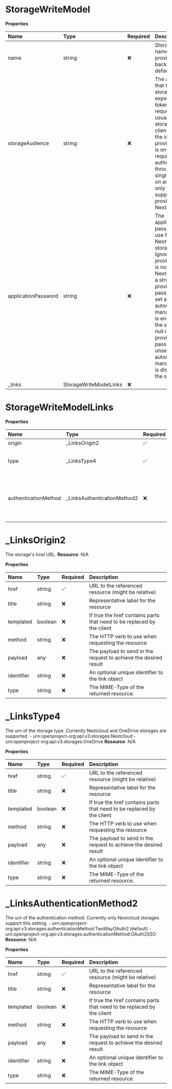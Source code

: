 # StorageWriteModel

**Properties**

| Name                | Type                   | Required | Description                                                                                                                                                                                                                                                                                                  |
| :------------------ | :--------------------- | :------- | :----------------------------------------------------------------------------------------------------------------------------------------------------------------------------------------------------------------------------------------------------------------------------------------------------------- |
| name                | string                 | ❌       | Storage name, if not provided, falls back to a default.                                                                                                                                                                                                                                                      |
| storageAudience     | string                 | ❌       | The audience that the storage expects in tokens for requests to it, usually the storage's client ID at the identity provider. This is only required for authentication through single-sign-on and so far only supported for provider type Nextcloud.                                                         |
| applicationPassword | string                 | ❌       | The application password to use for the Nextcloud storage. Ignored if the provider type is not Nextcloud. If a string is provided, the password is set and automatic management is enabled for the storage. If null is provided, the password is unset and automatic management is disabled for the storage. |
| \_links             | StorageWriteModelLinks | ❌       |                                                                                                                                                                                                                                                                                                              |

# StorageWriteModelLinks

**Properties**

| Name                 | Type                         | Required | Description                                                                                                                                                                                                                                                            |
| :------------------- | :--------------------------- | :------- | :--------------------------------------------------------------------------------------------------------------------------------------------------------------------------------------------------------------------------------------------------------------------- |
| origin               | \_LinksOrigin2               | ✅       | The storage's host URL. **Resource**: N/A                                                                                                                                                                                                                              |
| type                 | \_LinksType4                 | ✅       | The urn of the storage type. Currently Nextcloud and OneDrive storages are supported. - urn:openproject-org:api:v3:storages:Nextcloud - urn:openproject-org:api:v3:storages:OneDrive **Resource**: N/A                                                                 |
| authenticationMethod | \_LinksAuthenticationMethod2 | ❌       | The urn of the authentication method. Currently only Nextcloud storages support this setting. - urn:openproject-org:api:v3:storages:authenticationMethod:TwoWayOAuth2 (default) - urn:openproject-org:api:v3:storages:authenticationMethod:OAuth2SSO **Resource**: N/A |

# \_LinksOrigin2

The storage's host URL. **Resource**: N/A

**Properties**

| Name       | Type    | Required | Description                                                            |
| :--------- | :------ | :------- | :--------------------------------------------------------------------- |
| href       | string  | ✅       | URL to the referenced resource (might be relative)                     |
| title      | string  | ❌       | Representative label for the resource                                  |
| templated  | boolean | ❌       | If true the href contains parts that need to be replaced by the client |
| method     | string  | ❌       | The HTTP verb to use when requesting the resource                      |
| payload    | any     | ❌       | The payload to send in the request to achieve the desired result       |
| identifier | string  | ❌       | An optional unique identifier to the link object                       |
| type       | string  | ❌       | The MIME-Type of the returned resource.                                |

# \_LinksType4

The urn of the storage type. Currently Nextcloud and OneDrive storages are supported. - urn:openproject-org:api:v3:storages:Nextcloud - urn:openproject-org:api:v3:storages:OneDrive **Resource**: N/A

**Properties**

| Name       | Type    | Required | Description                                                            |
| :--------- | :------ | :------- | :--------------------------------------------------------------------- |
| href       | string  | ✅       | URL to the referenced resource (might be relative)                     |
| title      | string  | ❌       | Representative label for the resource                                  |
| templated  | boolean | ❌       | If true the href contains parts that need to be replaced by the client |
| method     | string  | ❌       | The HTTP verb to use when requesting the resource                      |
| payload    | any     | ❌       | The payload to send in the request to achieve the desired result       |
| identifier | string  | ❌       | An optional unique identifier to the link object                       |
| type       | string  | ❌       | The MIME-Type of the returned resource.                                |

# \_LinksAuthenticationMethod2

The urn of the authentication method. Currently only Nextcloud storages support this setting. - urn:openproject-org:api:v3:storages:authenticationMethod:TwoWayOAuth2 (default) - urn:openproject-org:api:v3:storages:authenticationMethod:OAuth2SSO **Resource**: N/A

**Properties**

| Name       | Type    | Required | Description                                                            |
| :--------- | :------ | :------- | :--------------------------------------------------------------------- |
| href       | string  | ✅       | URL to the referenced resource (might be relative)                     |
| title      | string  | ❌       | Representative label for the resource                                  |
| templated  | boolean | ❌       | If true the href contains parts that need to be replaced by the client |
| method     | string  | ❌       | The HTTP verb to use when requesting the resource                      |
| payload    | any     | ❌       | The payload to send in the request to achieve the desired result       |
| identifier | string  | ❌       | An optional unique identifier to the link object                       |
| type       | string  | ❌       | The MIME-Type of the returned resource.                                |

<!-- This file was generated by liblab | https://liblab.com/ -->
